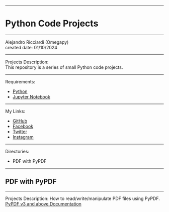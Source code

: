 -----------------------------------------------------------------------------------------------------------------------------
# Python Code Projects
-----------------------------------------------------------------------------------------------------------------------------

 Alejandro Ricciardi (Omegapy)  
 created date: 01/10/2024  

-----------------------------------------------------------------------------------------------------------------------------

Projects Description:  
This repository is a series of small Python code projects.

-----------------------------------------------------------------------------------------------------------------------------

Requirements:  
- [Python](https://www.python.org/)   
- [Jupyter Notebook](https://jupyter.org/) 

-----------------------------------------------------------------------------------------------------------------------------

My Links:   
- [GitHub](https://github.com/Omegapy)   
- [Facebook](https://www.facebook.com/profile.php?id=100089638857137)  
- [Twitter](https://twitter.com/RicciardiAlex)   
- [Instagram](https://www.instagram.com/alexomegapy/)  

-----------------------------------------------------------------------------------------------------------------------------

Directories:  
- PDF with PyPDF
	

-----------------------------------------------------------------------------------------------------------------------------
## PDF with PyPDF
-----------------------------------------------------------------------------------------------------------------------------

Projects Description:
How to read/write/manipulate PDF files using PyPDF.  
[PyPDF v3 and above Documentation](https://pypdf.readthedocs.io/en/stable/)  
